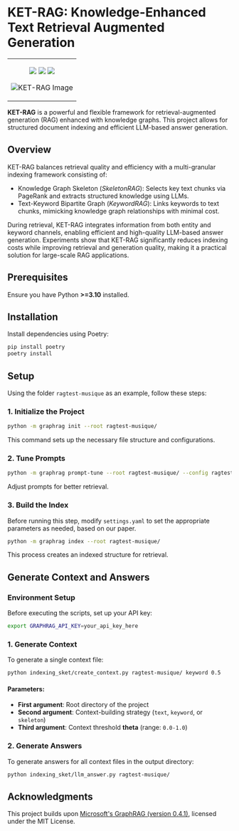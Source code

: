 # KET-RAG: Knowledge-Enhanced Text Retrieval Augmented Generation

<div align="center"> 
<table border="0" width="100%">
<tr>
<td>
<div>
    <p style="text-align: center;">
        <a href='https://github.com/waetr/KET-RAG/'><img src='https://img.shields.io/badge/Project-Page-Green'></a>
        <a href='https://arxiv.org/abs/2502.09304'><img src='https://img.shields.io/badge/arXiv-2502.09304-b31b1b'></a>
        <img src="https://img.shields.io/badge/python-3.10-blue">
    </p>
    <p style="text-align: center;">
        <img src="https://raw.githubusercontent.com/waetr/KET-RAG/main/ketrag.png" alt="KET-RAG Image" width="width: 70%; max-width: 800px;">
    </p>
</div>
</td>
</tr>
</table>
</div>

**KET-RAG** is a powerful and flexible framework for retrieval-augmented generation (RAG) enhanced with knowledge graphs. This project allows for structured document indexing and efficient LLM-based answer generation.

## Overview

KET-RAG balances retrieval quality and efficiency with a multi-granular indexing framework consisting of:

- Knowledge Graph Skeleton (*SkeletonRAG*): Selects key text chunks via PageRank and extracts structured knowledge using LLMs.
- Text-Keyword Bipartite Graph (*KeywordRAG*): Links keywords to text chunks, mimicking knowledge graph relationships with minimal cost.

During retrieval, KET-RAG integrates information from both entity and keyword channels, enabling efficient and high-quality LLM-based answer generation. Experiments show that KET-RAG significantly reduces indexing costs while improving retrieval and generation quality, making it a practical solution for large-scale RAG applications.

## Prerequisites

Ensure you have Python **>=3.10** installed.

## Installation

Install dependencies using Poetry:

```bash
pip install poetry
poetry install
```

## Setup

Using the folder `ragtest-musique` as an example, follow these steps:

### 1. Initialize the Project

```bash
python -m graphrag init --root ragtest-musique/
```

This command sets up the necessary file structure and configurations.

### 2. Tune Prompts

```bash
python -m graphrag prompt-tune --root ragtest-musique/ --config ragtest-musique/settings.yaml --discover-entity-types
```

Adjust prompts for better retrieval.

### 3. Build the Index

Before running this step, modify `settings.yaml` to set the appropriate parameters as needed, based on our paper.

```bash
python -m graphrag index --root ragtest-musique/
```

This process creates an indexed structure for retrieval.

## Generate Context and Answers

### Environment Setup

Before executing the scripts, set up your API key:

```bash
export GRAPHRAG_API_KEY=your_api_key_here
```

### 1. Generate Context

To generate a single context file:

```bash
python indexing_sket/create_context.py ragtest-musique/ keyword 0.5
```

#### Parameters:

- **First argument**: Root directory of the project
- **Second argument**: Context-building strategy (`text`, `keyword`, or `skeleton`)
- **Third argument**: Context threshold **theta** (range: `0.0-1.0`)

### 2. Generate Answers

To generate answers for all context files in the output directory:

```bash
python indexing_sket/llm_answer.py ragtest-musique/
```

## Acknowledgments

This project builds upon [Microsoft's GraphRAG (version 0.4.1)](https://github.com/microsoft/graphrag/commit/ba50caab4d2fea9bc3fd926dd9051b9f4cebf6bd), licensed under the MIT License.